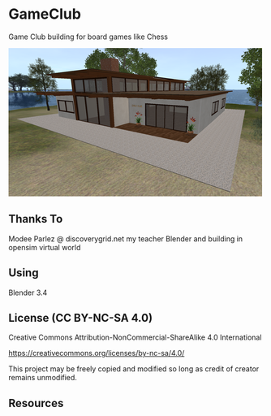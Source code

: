 # GameClub

Game Club building for board games like Chess

![Screenshot](https://github.com/zadium/GameClub.blender/blob/main/GameClubScreenshot.png)

## Thanks To

Modee Parlez @ discoverygrid.net my teacher Blender and building in opensim virtual world

## Using

Blender 3.4

## License (CC BY-NC-SA 4.0)

Creative Commons Attribution-NonCommercial-ShareAlike 4.0 International

https://creativecommons.org/licenses/by-nc-sa/4.0/

This project may be freely copied and modified so long as credit of creator remains unmodified.

## Resources

